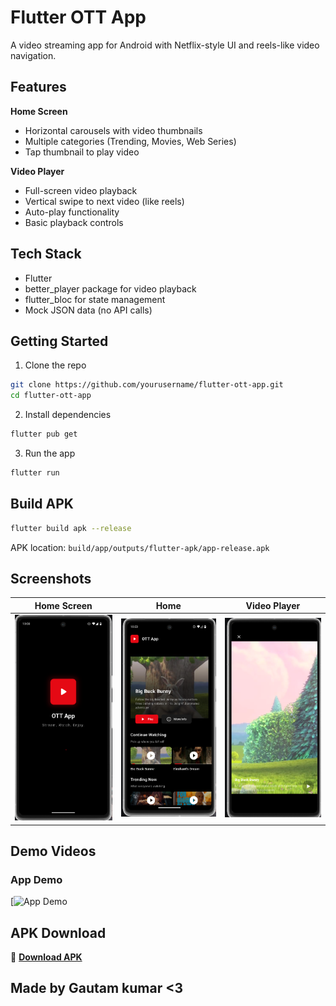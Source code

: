 # Flutter OTT App

A video streaming app for Android with Netflix-style UI and reels-like video navigation.

## Features

**Home Screen**
- Horizontal carousels with video thumbnails
- Multiple categories (Trending, Movies, Web Series)
- Tap thumbnail to play video

**Video Player**
- Full-screen video playback
- Vertical swipe to next video (like reels)
- Auto-play functionality
- Basic playback controls

## Tech Stack

- Flutter
- better_player package for video playback
- flutter_bloc for state management
- Mock JSON data (no API calls)

## Getting Started

1. Clone the repo
```bash
git clone https://github.com/yourusername/flutter-ott-app.git
cd flutter-ott-app
```

2. Install dependencies
```bash
flutter pub get
```

3. Run the app
```bash
flutter run
```

## Build APK

```bash
flutter build apk --release
```

APK location: `build/app/outputs/flutter-apk/app-release.apk`

## Screenshots

| Home Screen | Home | Video Player |
|-------------|--------------|----------------|
| ![Home Screen](screenshots/screenshot-1.png) | ![Home](screenshots/screenshot-2.png) | ![Video Player](screenshots/screenshot-3.png) |

## Demo Videos

### App Demo
[![App Demo](https://www.youtube.com/watch?v=dQw4w9WgXcQ](https://youtube.com/shorts/9q7iBUZ6fco)])

## APK Download

📱 **[Download APK](https://drive.google.com/file/d/18NXbx2JosiqxORRh8RR7ZXNly7_rvVGk/view?usp=sharing)**

## Made by Gautam kumar <3
